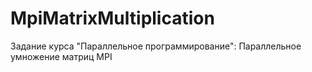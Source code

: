 # MpiMatrixMultiplication
Задание курса "Параллельное программирование":
Параллельное умножение матриц MPI
